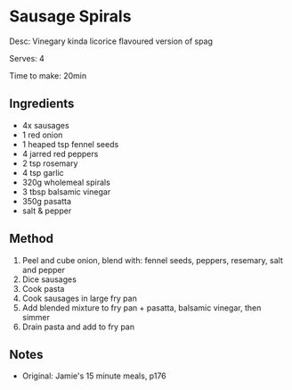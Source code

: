 # Sausage Spirals

Desc: Vinegary kinda licorice flavoured version of spag

Serves: 4

Time to make: 20min

## Ingredients

* 4x sausages
* 1 red onion
* 1 heaped tsp fennel seeds
* 4 jarred red peppers
* 2 tsp rosemary
* 4 tsp garlic
* 320g wholemeal spirals
* 3 tbsp balsamic vinegar
* 350g pasatta
* salt & pepper

## Method

1. Peel and cube onion, blend with: fennel seeds, peppers, resemary, salt and pepper
2. Dice sausages 
3. Cook pasta
4. Cook sausages in large fry pan
5. Add blended mixture to fry pan + pasatta, balsamic vinegar, then simmer
6. Drain pasta and add to fry pan

## Notes

* Original: Jamie's 15 minute meals, p176
